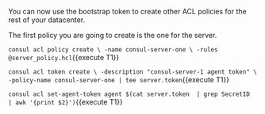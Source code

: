 
You can now use the bootstrap token to create other ACL policies for the rest of your datacenter.

The first policy you are going to create is the one for the server.

`consul acl policy create \
  -name consul-server-one \
  -rules @server_policy.hcl`{{execute T1}}

`consul acl token create \
  -description "consul-server-1 agent token" \
  -policy-name consul-server-one | tee server.token`{{execute T1}}

`consul acl set-agent-token agent $(cat server.token  | grep SecretID  | awk '{print $2}')`{{execute T1}}
